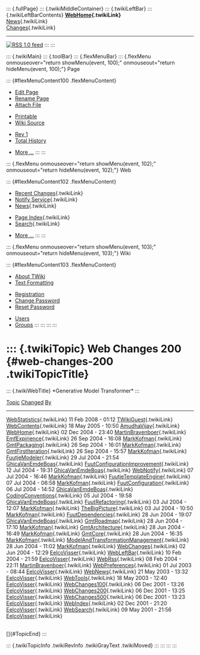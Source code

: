 ::: {.fullPage}
::: {.twikiMiddleContainer}
::: {.twikiLeftBar}
::: {.twikiLeftBarContents}
**[WebHome](WebHome){.twikiLink}**\
[News](WebNews){.twikiLink}\
[Changes](WebChanges){.twikiLink}

------------------------------------------------------------------------

[![](http://www.program-transformation.org/twiki/pub/rss.gif "RSS 1.0 feed")](WebRss@skin=rss)
:::
:::

::: {.twikiMain}
::: {.toolBar}
::: {.flexMenuBar}
::: {.flexMenu onmouseover="return showMenu(event, 100);" onmouseout="return hideMenu(event, 100);"}
Page

::: {#flexMenuContent100 .flexMenuContent}
-   [Edit
    Page](http://www.program-transformation.org/edit/Gmt/WebChanges200?t=1536827732)
-   [Rename
    Page](http://www.program-transformation.org/rename/Gmt/WebChanges200)
-   [Attach
    File](http://www.program-transformation.org/attach/Gmt/WebChanges200)

<!-- -->

-   [Printable](http://www.program-transformation.org/view/Gmt/WebChanges200?skin=print.pattern)
-   [Wiki
    Source](http://www.program-transformation.org/view/Gmt/WebChanges200?skin=text&raw=on&contenttype=text/plain)

<!-- -->

-   [Rev
    1](http://www.program-transformation.org/view/Gmt/WebChanges200?rev=1.1)
-   [Total
    History](http://www.program-transformation.org/rdiff/Gmt/WebChanges200)

<!-- -->

-   [More
    \...](http://www.program-transformation.org/oops/Gmt/WebChanges200?template=oopsmore&param1=1.1&param2=1.1)
:::
:::

::: {.flexMenu onmouseover="return showMenu(event, 102);" onmouseout="return hideMenu(event, 102);"}
Web

::: {#flexMenuContent102 .flexMenuContent}
-   [Recent Changes](WebChanges){.twikiLink}
-   [Notify Service](WebNotify){.twikiLink}
-   [News](WebNews){.twikiLink}

<!-- -->

-   [Page Index](WebIndex){.twikiLink}
-   [Search](WebSearch){.twikiLink}

<!-- -->

-   [More
    \...](http://www.program-transformation.org/oops/Gmt/WebChanges200?template=oopsmore&param1=1.1&param2=1.1)
:::
:::

::: {.flexMenu onmouseover="return showMenu(event, 103);" onmouseout="return hideMenu(event, 103);"}
Wiki

::: {#flexMenuContent103 .flexMenuContent}
-   [About
    TWiki](http://www.program-transformation.org/view/TWiki/WebHome)
-   [Text
    Formatting](http://www.program-transformation.org/view/TWiki/TextFormattingRules)

<!-- -->

-   [Registration](http://www.program-transformation.org/view/TWiki/TWikiRegistration)
-   [Change
    Password](http://www.program-transformation.org/view/TWiki/ChangePassword)
-   [Reset
    Password](http://www.program-transformation.org/view/TWiki/ResetPassword)

<!-- -->

-   [Users](http://www.program-transformation.org/view/Main/TWikiUsers)
-   [Groups](http://www.program-transformation.org/view/Main/TWikiGroups)
:::
:::
:::
:::

::: {.twikiTopic}
Web Changes 200 {#web-changes-200 .twikiTopicTitle}
===============

::: {.twikiWebTitle}
\*Generative Model Transformer\*
:::

  [Topic](WebChanges200@sortcol=0&table=1&up=0#sorted_table "Sort by this column")   [Changed](WebChanges200@sortcol=1&table=1&up=0#sorted_table "Sort by this column")   [By](WebChanges200@sortcol=2&table=1&up=0#sorted_table "Sort by this column")
  ---------------------------------------------------------------------------------- ------------------------------------------------------------------------------------ -------------------------------------------------------------------------------
  [WebStatistics](WebStatistics){.twikiLink}                                         11 Feb 2008 - 01:12                                                                  [TWikiGuest](../Main/TWikiGuest){.twikiLink}
  [WebContents](WebContents){.twikiLink}                                             18 May 2005 - 10:50                                                                  [AmudhaVijay](../Main/AmudhaVijay){.twikiLink}
  [WebHome](WebHome){.twikiLink}                                                     02 Dec 2004 - 23:40                                                                  [MartinBravenboer](../Main/MartinBravenboer){.twikiLink}
  [EmfExpirience](EmfExpirience){.twikiLink}                                         26 Sep 2004 - 16:08                                                                  [MarkKofman](../Main/MarkKofman){.twikiLink}
  [GmtPackaging](GmtPackaging){.twikiLink}                                           26 Sep 2004 - 16:01                                                                  [MarkKofman](../Main/MarkKofman){.twikiLink}
  [GmtFirstIteration](GmtFirstIteration){.twikiLink}                                 26 Sep 2004 - 15:57                                                                  [MarkKofman](../Main/MarkKofman){.twikiLink}
  [FuutjeModeler](FuutjeModeler){.twikiLink}                                         29 Jul 2004 - 21:54                                                                  [GhicaVanEmdeBoas](../Main/GhicaVanEmdeBoas){.twikiLink}
  [FuutConfigurationImprovement](FuutConfigurationImprovement){.twikiLink}           12 Jul 2004 - 19:31                                                                  [GhicaVanEmdeBoas](../Main/GhicaVanEmdeBoas){.twikiLink}
  [WebNotify](WebNotify){.twikiLink}                                                 07 Jul 2004 - 16:46                                                                  [MarkKofman](../Main/MarkKofman){.twikiLink}
  [FuutjeTemplateEngine](FuutjeTemplateEngine){.twikiLink}                           07 Jul 2004 - 06:58                                                                  [MarkKofman](../Main/MarkKofman){.twikiLink}
  [FuutConfiguration](FuutConfiguration){.twikiLink}                                 06 Jul 2004 - 14:52                                                                  [GhicaVanEmdeBoas](../Main/GhicaVanEmdeBoas){.twikiLink}
  [CodingConventions](CodingConventions){.twikiLink}                                 05 Jul 2004 - 19:58                                                                  [GhicaVanEmdeBoas](../Main/GhicaVanEmdeBoas){.twikiLink}
  [FuutRefactoring](FuutRefactoring){.twikiLink}                                     03 Jul 2004 - 12:07                                                                  [MarkKofman](../Main/MarkKofman){.twikiLink}
  [TheBigPicture](TheBigPicture){.twikiLink}                                         03 Jul 2004 - 10:50                                                                  [MarkKofman](../Main/MarkKofman){.twikiLink}
  [FuutDependencies](FuutDependencies){.twikiLink}                                   28 Jun 2004 - 19:07                                                                  [GhicaVanEmdeBoas](../Main/GhicaVanEmdeBoas){.twikiLink}
  [GmtRoadmap](GmtRoadmap){.twikiLink}                                               28 Jun 2004 - 17:10                                                                  [MarkKofman](../Main/MarkKofman){.twikiLink}
  [GmtArchitecture](GmtArchitecture){.twikiLink}                                     28 Jun 2004 - 16:49                                                                  [MarkKofman](../Main/MarkKofman){.twikiLink}
  [GmtCore](GmtCore){.twikiLink}                                                     28 Jun 2004 - 16:35                                                                  [MarkKofman](../Main/MarkKofman){.twikiLink}
  [ModelAndTransformationManagement](ModelAndTransformationManagement){.twikiLink}   28 Jun 2004 - 11:02                                                                  [MarkKofman](../Main/MarkKofman){.twikiLink}
  [WebChanges](WebChanges){.twikiLink}                                               02 Jun 2004 - 12:29                                                                  [EelcoVisser](../Main/EelcoVisser){.twikiLink}
  [WebLeftBar](WebLeftBar){.twikiLink}                                               10 Feb 2004 - 21:59                                                                  [EelcoVisser](../Main/EelcoVisser){.twikiLink}
  [WebRss](WebRss){.twikiLink}                                                       08 Feb 2004 - 22:11                                                                  [MartinBravenboer](../Main/MartinBravenboer){.twikiLink}
  [WebPreferences](WebPreferences){.twikiLink}                                       01 Jul 2003 - 08:44                                                                  [EelcoVisser](../Main/EelcoVisser){.twikiLink}
  [WebNews](WebNews){.twikiLink}                                                     21 May 2003 - 13:32                                                                  [EelcoVisser](../Main/EelcoVisser){.twikiLink}
  [WebTools](WebTools){.twikiLink}                                                   18 May 2003 - 12:40                                                                  [EelcoVisser](../Main/EelcoVisser){.twikiLink}
  [WebChanges100](WebChanges100){.twikiLink}                                         06 Dec 2001 - 13:26                                                                  [EelcoVisser](../Main/EelcoVisser){.twikiLink}
  [WebChanges200](WebChanges200){.twikiLink}                                         06 Dec 2001 - 13:25                                                                  [EelcoVisser](../Main/EelcoVisser){.twikiLink}
  [WebChanges500](WebChanges500){.twikiLink}                                         06 Dec 2001 - 13:23                                                                  [EelcoVisser](../Main/EelcoVisser){.twikiLink}
  [WebIndex](WebIndex){.twikiLink}                                                   02 Dec 2001 - 21:20                                                                  [EelcoVisser](../Main/EelcoVisser){.twikiLink}
  [WebSearch](WebSearch){.twikiLink}                                                 09 May 2001 - 21:56                                                                  [EelcoVisser](../Main/EelcoVisser){.twikiLink}

\
[]{#TopicEnd}
:::

::: {.twikiTopicInfo .twikiRevInfo .twikiGrayText .twikiMoved}
:::
:::
:::
:::

